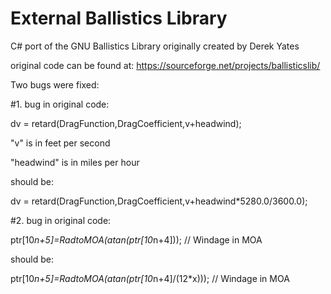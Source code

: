 # External Ballistics Library
C# port of the GNU Ballistics Library originally created by Derek Yates

original code can be found at:
https://sourceforge.net/projects/ballisticslib/

Two bugs were fixed:

#1. bug in original code:

dv = retard(DragFunction,DragCoefficient,v+headwind);

"v" is in feet per second

"headwind" is in miles per hour

should be:

dv = retard(DragFunction,DragCoefficient,v+headwind*5280.0/3600.0);

#2. bug in original code:

ptr[10*n+5]=RadtoMOA(atan(ptr[10*n+4])); // Windage in MOA

should be:

ptr[10*n+5]=RadtoMOA(atan(ptr[10*n+4]/(12*x))); // Windage in MOA
